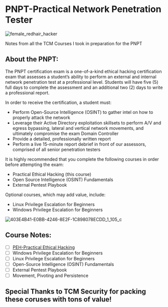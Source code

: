 # PNPT-Practical Network Penetration Tester

![female_redhair_hacker](https://user-images.githubusercontent.com/63926014/221395617-8fa6e49d-4729-480c-b811-c95aebe71bf2.png)

Notes from all the TCM Courses I took in preparation for the PNPT

## About the PNPT:

The PNPT certification exam is a one-of-a-kind ethical hacking certification exam that assesses a student’s ability to perform an external and internal network penetration test at a professional level. Students will have five (5) full days to complete the assessment and an additional two (2) days to write a professional report.

In order to receive the certification, a student must:

- Perform Open-Source Intelligence (OSINT) to gather intel on how to properly attack the network
- Leverage their Active Directory exploitation skillsets to perform A/V and egress bypassing, lateral and vertical network movements, and ultimately compromise the exam Domain Controller
- Provide a detailed, professionally written report
- Perform a live 15-minute report debrief in front of our assessors, comprised of all senior penetration testers

It is highly recommended that you complete the following courses in order before attempting the exam:

- Practical Ethical Hacking (this course)
- Open Source Intelligence (OSINT) Fundamentals
- External Pentest Playbook

Optional courses, which may add value, include:

- Linux Privilege Escalation for Beginners
- Windows Privilege Escalation for Beginners

![403E4B41-E0BB-4246-8E2F-1C898078ECDD_1_105_c](https://user-images.githubusercontent.com/63926014/230752069-e03174fe-af9c-4e5c-8fd4-b0dad38bdc3c.jpeg)

## Course Notes: 

- [ ] [PEH-Practical Ethical Hacking](/PEH/Practical%20Ethical%20Hacking%20(PEH).md)
- [ ] Windows Privilege Escalation for Beginners
- [ ] Linux Privilege Escalation for Beginners
- [ ] Open-Source Intelligence (OSINT) Fundamentals
- [ ] External Pentest Playbook
- [ ] Movement, Pivoting and Persistence

## Special Thanks to TCM Security for packing these coruses with tons of value!
